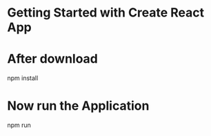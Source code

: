 # Getting Started with Create React App

# After download    

npm install

# Now run the Application

npm run
